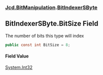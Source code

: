 ### [Jcd.BitManipulation](Jcd.BitManipulation.md 'Jcd.BitManipulation').[BitIndexerSByte](Jcd.BitManipulation.BitIndexerSByte.md 'Jcd.BitManipulation.BitIndexerSByte')

## BitIndexerSByte.BitSize Field

The number of bits this type will index

```csharp
public const int BitSize = 8;
```

#### Field Value
[System.Int32](https://docs.microsoft.com/en-us/dotnet/api/System.Int32 'System.Int32')